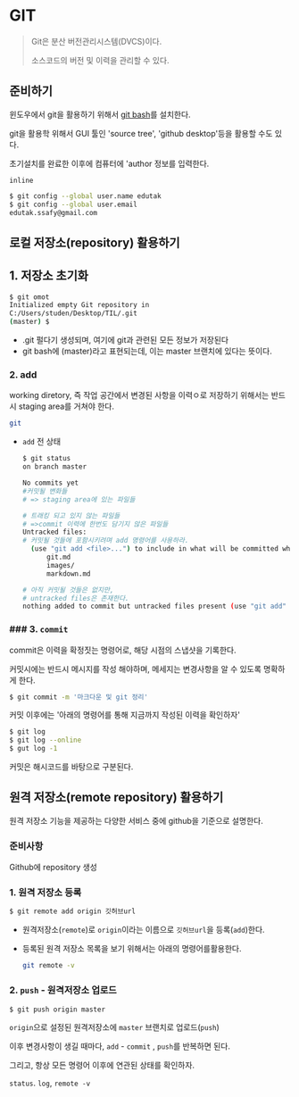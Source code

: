 # GIT

> Git은 분산 버전관리시스템(DVCS)이다.
>
> 소스코드의 버전 및 이력을 관리할 수 있다.

## 준비하기

윈도우에서 git을 활용하기 위해서 [git bash](https://gitforwindows.org)를 설치한다.

git을 활용학 위해서 GUI 툴인 'source tree', 'github desktop'등을 활용할 수도 있다.

초기설치를 완료한 이후에 컴퓨터에 'author 정보를 입력한다.

`inline`

```bash
$ git config --global user.name edutak
$ git config --global user.email
edutak.ssafy@gmail.com
```

## 로컬 저장소(repository) 활용하기

## 1. 저장소 초기화

``` bash
$ git omot
Initialized empty Git repository in 
C:/Users/studen/Desktop/TIL/.git
(master) $

```

* .git 펄다기 생성되며, 여기에 git과 관련된 모든 정보가 저장된다
* git bash에 (master)라고 표현되는데, 이는 master 브랜치에 있다는 뜻이다.

### 2. add

working diretory, 즉 작업 공간에서 변경된 사항을 이력ㅇ로 저장하기 위해서는 반드시 staging area를 거쳐야 한다.

``` bash
git
```

* `add` 전 상태

  ``` bash
  $ git status
  on branch master
  
  No commits yet
  #커밋될 변화들
  # => staging area에 있는 파일들
  
  # 트래킹 되고 있지 않는 파일들
  # =>commit 이력에 한번도 담기지 않은 파일들
  Untracked files:
  # 커밋될 것들에 포함시키려며 add 명령어를 사용하라.
  	(use "git add <file>...") to include in what will be committed what will be committed)
  		git.md
  		images/
  		markdown.md
  
  # 아직 커밋될 것들은 없지만,
  # untracked files은 존재한다.
  nothing added to commit but untracked files present (use "git add" to track)
  ```



### ### 3. `commit`

commit은 이력을 확정짓는 명령어로, 해당 시점의 스냅샷을 기록한다.

커밋시에는 반드시 메시지를 작성 해야하며, 메세지는 변경사항을 알 수 있도록 명확하게 한다.

``` bash
$ git commit -m '마크다운 및 git 정리'
```

커밋 이후에는 '아래의 명령어를 통해 지금까지 작성된 이력을 확인하자'

``` bash
$ git log
$ git log --online
$ gut log -1

```

커밋은 해시코드를 바탕으로 구분된다.



## 원격 저장소(remote repository) 활용하기

원격 저장소 기능을 제공하는 다양한 서비스 중에 github을 기준으로 설명한다.

### 준비사항

Github에 repository 생성

### 1. 원격 저장소 등록

```bash
$ git remote add origin 깃허브url
```

* 원격저장소(`remote`)로 `origin`이라는 이름으로 `깃허브url`을 등록(`add`)한다.

* 등록된 원격 저장소 목록을 보기 위해서는 아래의 명령어를활용한다.

  ```bash
  git remote -v
  ```

### 2. `push` - 원격저장소 업로드

```bash
$ git push origin master
```

`origin`으로 설정된 원격저장소에 `master` 브랜치로 업로드(`push`)

이후 변경사항이 생길 때마다, `add` - `commit` , `push`를 반복하면 된다.

그리고, 항상 모든 명령어 이후에 연관된 상태를 확인하자.

`status`. `log`, `remote -v`

